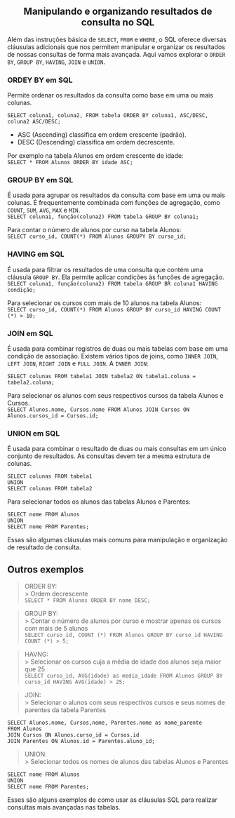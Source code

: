 ## <center>Manipulando e organizando resultados de consulta no SQL</center>

Além das instruções básica de ``SELECT``, ``FROM`` e ``WHERE``, o SQL oferece diversas cláusulas adicionais que nos permitem manipular e organizar os resultados de nossas consultas de forma mais avançada. Aqui vamos explorar o ``ORDER BY``, ``GROUP BY``, ``HAVING``, ``JOIN`` e ``UNION``. 

### ORDEY BY em SQL
Permite ordenar os resultados da consulta como base em uma ou mais colunas.

 ```
 SELECT coluna1, coluna2, FROM tabela ORDER BY coluna1, ASC/DESC, coluna2 ASC/DESC;
 ```
 - ASC (Ascending) classifica em ordem crescente (padrão).
 - DESC (Descending) classifica em ordem decrescente.

 Por exemplo na tabela Alunos em ordem crescente de idade: <br>
 ``SELECT * FROM Alunos ORDER BY idade ASC; ``

 ### GROUP BY em SQL
 É usada para agrupar os resultados da consulta com base em uma ou mais colunas. É frequentemente combinada com funções de agregação, como ``COUNT``, ``SUM``, ``AVG``, ``MAX`` e ``MIN``. <br>
``SELECT coluna1, função(coluna2) FROM tabela GROUP BY coluna1;``

Para contar o número de alunos por curso na tabela Alunos: <br>
``SELECT curso_id, COUNT(*) FROM Alunos GROUPY BY curso_id;``

### HAVING em SQL
É usada para filtrar os resultados de uma consulta que contém uma cláusula ``GROUP BY``. Ela permite aplicar condições às funções de agregação. <br>
``SELECT coluna1, função(coluna2) FROM tabela GROUP BR coluna1 HAVING condição;``

Para selecionar os cursos com mais de 10 alunos na tabela Alunos: <br>
``SELECT curso_id, COUNT(*) FROM Alunos GROUP BY curso_id HAVING COUNT (*) > 10;``

### JOIN em SQL
É usada para combinar registros de duas ou mais tabelas com base em uma condição de associação. Existem vários tipos de joins, como ``INNER JOIN``, ``LEFT JOIN``, ``RIGHT JOIN`` e ``FULL JOIN``. A ``INNER JOIN``: <br>

``SELECT colunas FROM tabela1 JOIN tabela2 ON tabela1.coluna = tabela2.coluna; ``

Para selecionar os alunos com seus respectivos cursos da tabela Alunos e Cursos. <br>
``SELECT Alunos.nome, Cursos.nome FROM Alunos JOIN Cursos ON Alunos.cursos_id = Cursos.id; ``

### UNION em SQL
É usada para combinar o resultado de duas ou mais consultas em um único conjunto de resultados. As consultas devem ter a mesma estrutura de colunas. <br>

```
SELECT colunas FROM tabela1
UNION
SELECT colunas FROM tabela2
```

Para selecionar todos os alunos das tabelas Alunos e Parentes: <br>

```
SELECT nome FROM Alunos
UNION
SELECT nome FROM Parentes;
```

Essas são algumas cláusulas mais comuns para manipulação e organização de resultado de consulta. 

## Outros exemplos 

> ORDER BY: <br>
    > Ordem decrescente <br>
``SELECT * FROM Alunos ORDER BY nome DESC;``

> GROUP BY: <br>
    > Contar o número de alunos por curso e mostrar apenas os cursos com mais de 5 alunos <br>
``SELECT curso_id, COUNT (*) FROM Alunos GROUP BY curso_id HAVING COUNT (*) > 5; ``

> HAVNG: <br>
    > Selecionar os cursos cuja a média de idade dos alunos seja maior que 25 <br>
``SELECT curso_id, AVG(idade) as media_idade FROM Alunos GROUP BY curso_id HAVING AVG(idade) > 25;``

> JOIN: <br>
    > Selecionar o alunos com seus respectivos cursos e seus nomes de parentes da tabela Parentes <br>
```
SELECT Alunos.nome, Cursos,nome, Parentes.nome as nome_parente
FROM Alunos
JOIN Cursos ON Alunos.curso_id = Cursos.id
JOIN Parentes ON Alunos.id = Parentes.aluno_id;
```

> UNION: <br>
    > Selecionar todos os nomes de alunos das tabelas Alunos e Parentes <br>
```
SELECT nome FROM Alunos
UNION
SELECT nome FROM Parentes;
```
Esses são alguns exemplos de como usar as cláusulas SQL para realizar consultas mais avançadas nas tabelas.